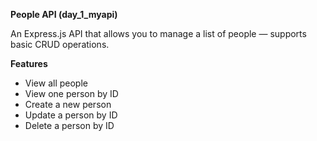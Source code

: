 **People API (day_1_myapi)**

An Express.js API that allows you to manage a list of people — supports basic CRUD operations. 


**Features**

- View all people
- View one person by ID
- Create a new person
- Update a person by ID
- Delete a person by ID



